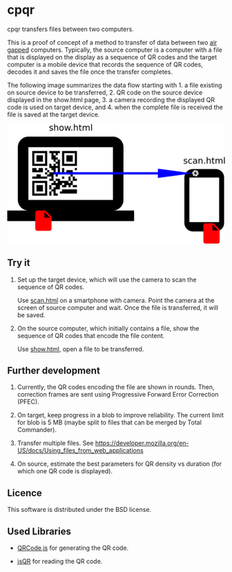 # cpqr

cpqr transfers files between two computers.

This is a proof of concept of a method to transfer of data between two [air gapped](https://en.wikipedia.org/wiki/Air_gap_(networking)) computers. Typically, the source computer is a computer with a file that is displayed on the display as a sequence of QR codes and the target computer is a mobile device that records the sequence of QR codes, decodes it and saves the file once the transfer completes.

The following image summarizes the data flow starting with 1. a file existing on source device to be transferred, 2. QR code on the source device displayed in the show.html page, 3. a camera recording the displayed QR code is used on target device, and 4. when the complete file is received the file is saved at the target device.

![Architecture diagram](https://github.com/jmalenko/cpqr/raw/master/architecture.png "Architecture diagram")


## Try it

1. Set up the target device, which will use the camera to scan the sequence of QR codes.
 
   Use [scan.html](https://jmalenko.github.io/cpqr/scan.html) on a smartphone with camera. Point the camera at the screen of source computer and wait. Once the file is transferred, it will be saved.

2. On the source computer, which initially contains a file, show the sequence of QR codes that encode the file content.

   Use [show.html](https://jmalenko.github.io/cpqr/show.html), open a file to be transferred.


## Further development

1. Currently, the QR codes encoding the file are shown in rounds. Then, correction frames are sent using Progressive Forward Error Correction (PFEC).

2. On target, keep progress in a blob to improve reliability. The current limit for blob is 5 MB (maybe split to files that can be merged by Total Commander).
   
3. Transfer multiple files. See https://developer.mozilla.org/en-US/docs/Using_files_from_web_applications

4. On source, estimate the best parameters for QR density vs duration (for which one QR code is displayed). 


## Licence

This software is distributed under the BSD license.


## Used Libraries

- [QRCode.js](https://github.com/davidshimjs/qrcodejs) for generating the QR code.

- [jsQR](https://github.com/cozmo/jsQR) for reading the QR code.
	
